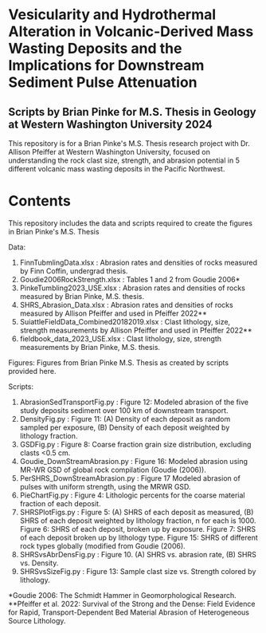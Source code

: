# Vesicularity and Hydrothermal Alteration in Volcanic-Derived Mass Wasting Deposits and the Implications for Downstream Sediment Pulse Attenuation

## Scripts by Brian Pinke for M.S. Thesis in Geology at Western Washington University 2024

This repository is for a Brian Pinke's M.S. Thesis research project with Dr. Allison Pfeiffer at Western Washington University, focused on understanding the rock clast size, strength, and abrasion potential in 5 different volcanic mass wasting deposits in the Pacific Northwest. 

# Contents
This repository includes the data and scripts required to create the figures in Brian Pinke's M.S. Thesis 

Data:
1. FinnTubmlingData.xlsx : Abrasion rates and densities of rocks measured by Finn Coffin, undergrad thesis.
2. Goudie2006RockStrength.xlsx : Tables 1 and 2 from Goudie 2006*
3. PinkeTumbling2023_USE.xlsx : Abrasion rates and densities of rocks measured by Brian Pinke, M.S. thesis.
4. SHRS_Abrasion_Data.xlsx : Abrasion rates and densities of rocks measured by Allison Pfeiffer and used in Pfeiffer 2022**
5. SuiattleFieldData_Combined20182019.xlsx : Clast lithology, size, strength measurements by Allison Pfeiffer and used in Pfeiffer 2022**
6. fieldbook_data_2023_USE.xlsx : Clast lithology, size, strength measurements by Brian Pinke, M.S. thesis.

Figures:
Figures from Brian Pinke M.S. Thesis as created by scripts provided here.

Scripts:
1. AbrasionSedTransportFig.py : Figure 12: Modeled abrasion of the five study deposits sediment over 100 km of downstream transport. 
2. DensityFig.py : Figure 11: (A) Density of each deposit as random sampled per exposure, (B) Density of each deposit weighted by lithology fraction.
3. GSDFig.py : Figure 8: Coarse fraction grain size distribution, excluding clasts <0.5 cm.
4. Goudie_DownStreamAbrasion.py : Figure 16: Modeled abrasion using MR-WR GSD of global rock compilation (Goudie (2006)).
5. PerSHRS_DownStreamAbrasion.py : Figure 17 Modeled abrasion of pulses with uniform strength, using the MRWR GSD.
6. PieChartFig.py : Figure 4: Lithologic percents for the coarse material fraction of each deposit.
7. SHRSPlotFigs.py : Figure 5: (A) SHRS of each deposit as measured, (B) SHRS of each deposit weighted by lithology fraction, n for each is 1000. Figure 6: SHRS of each deposit, broken up by exposure. Figure 7: SHRS of each deposit broken up by lithology type. Figure 15: SHRS of different rock types globally (modified from Goudie (2006).
8. SHRSvsAbrDensFig.py : Figure 10. (A) SHRS vs. abrasion rate, (B) SHRS vs. Density.
9. SHRSvsSizeFig.py : Figure 13: Sample clast size vs. Strength colored by lithology.


*Goudie 2006: The Schmidt Hammer in Geomorphological Research.
**Pfeiffer et al. 2022: Survival of the Strong and the Dense: Field Evidence for Rapid, Transport-Dependent Bed Material Abrasion of Heterogeneous Source Lithology.
